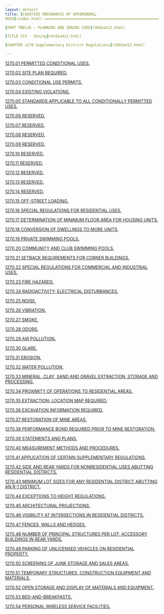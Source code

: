 ```yaml
---
layout: default 
title: [CODIFIED ORDINANCES OF SPRINGBORO,
OHIO](index.html) =====================================================

[PART TWELVE - PLANNING AND ZONING CODE](465ba412.html)

[TITLE SIX - Zoning](4c61a412.html)

[CHAPTER 1270 Supplementary District Regulations](5093a412.html)

---
```


[1270.01 PERMITTED CONDITIONAL USES.](50d4a412.html)

[1270.02 SITE PLAN REQUIRED.](50d8a412.html)

[1270.03 CONDITIONAL USE PERMITS.](50dca412.html)

[1270.04 EXISTING VIOLATIONS.](50e0a412.html)

[1270.05 STANDARDS APPLICABLE TO ALL CONDITIONALLY PERMITTED
USES.](50e4a412.html)

[1270.06 RESERVED.](50e9a412.html)

[1270.07 RESERVED.](50eca412.html)

[1270.08 RESERVED.](50efa412.html)

[1270.09 RESERVED.](50f2a412.html)

[1270.10 RESERVED.](50f5a412.html)

[1270.11 RESERVED.](50f8a412.html)

[1270.12 RESERVED.](50fba412.html)

[1270.13 RESERVED.](50fea412.html)

[1270.14 RESERVED.](5101a412.html)

[1270.15 OFF-STREET LOADING.](5104a412.html)

[1270.16 SPECIAL REGULATIONS FOR RESIDENTIAL USES.](510aa412.html)

[1270.17 DETERMINATION OF MINIMUM FLOOR AREA FOR HOUSING
UNITS.](510da412.html)

[1270.18 CONVERSION OF DWELLINGS TO MORE UNITS.](5111a412.html)

[1270.19 PRIVATE SWIMMING POOLS.](5118a412.html)

[1270.20 COMMUNITY AND CLUB SWIMMING POOLS.](511fa412.html)

[1270.21 SETBACK REQUIREMENTS FOR CORNER BUILDINGS.](5125a412.html)

[1270.22 SPECIAL REGULATIONS FOR COMMERCIAL AND INDUSTRIAL
USES.](5129a412.html)

[1270.23 FIRE HAZARDS.](512da412.html)

[1270.24 RADIOACTIVITY; ELECTRICAL DISTURBANCES.](5131a412.html)

[1270.25 NOISE.](5135a412.html)

[1270.26 VIBRATION.](5139a412.html)

[1270.27 SMOKE.](513da412.html)

[1270.28 ODORS.](5141a412.html)

[1270.29 AIR POLLUTION.](5145a412.html)

[1270.30 GLARE.](5149a412.html)

[1270.31 EROSION.](514da412.html)

[1270.32 WATER POLLUTION.](5151a412.html)

[1270.33 MINERAL, CLAY, SAND AND GRAVEL EXTRACTION, STORAGE AND
PROCESSING.](5155a412.html)

[1270.34 PROXIMITY OF OPERATIONS TO RESIDENTIAL AREAS.](5159a412.html)

[1270.35 EXTRACTION; LOCATION MAP REQUIRED.](515ca412.html)

[1270.36 EXCAVATION INFORMATION REQUIRED.](5160a412.html)

[1270.37 RESTORATION OF MINE AREAS.](5164a412.html)

[1270.38 PERFORMANCE BOND REQUIRED PRIOR TO MINE
RESTORATION.](5168a412.html)

[1270.39 STATEMENTS AND PLANS.](516ba412.html)

[1270.40 MEASUREMENT METHODS AND PROCEDURES.](516fa412.html)

[1270.41 APPLICATION OF CERTAIN SUPPLEMENTARY
REGULATIONS.](5173a412.html)

[1270.42 SIDE AND REAR YARDS FOR NONRESIDENTIAL USES ABUTTING
RESIDENTIAL DISTRICTS.](5177a412.html)

[1270.43 MINIMUM LOT SIZES FOR ANY RESIDENTIAL DISTRICT ABUTTING AN R-1
DISTRICT.](517ba412.html)

[1270.44 EXCEPTIONS TO HEIGHT REGULATIONS.](517fa412.html)

[1270.45 ARCHITECTURAL PROJECTIONS.](5183a412.html)

[1270.46 VISIBILITY AT INTERSECTIONS IN RESIDENTIAL
DISTRICTS.](5187a412.html)

[1270.47 FENCES, WALLS AND HEDGES.](518aa412.html)

[1270.48 NUMBER OF PRINCIPAL STRUCTURES PER LOT; ACCESSORY BUILDINGS IN
REAR YARDS.](5197a412.html)

[1270.49 PARKING OF UNLICENSED VEHICLES ON RESIDENTIAL
PROPERTY.](519ba412.html)

[1270.50 SCREENING OF JUNK STORAGE AND SALES AREAS.](519fa412.html)

[1270.51 TEMPORARY STRUCTURES, CONSTRUCTION EQUIPMENT AND
MATERIALS.](51a3a412.html)

[1270.52 OPEN STORAGE AND DISPLAY OF MATERIALS AND
EQUIPMENT.](51a7a412.html)

[1270.53 BED-AND-BREAKFASTS.](51aba412.html)

[1270.54 PERSONAL WIRELESS SERVICE FACILITIES.](51b8a412.html)
